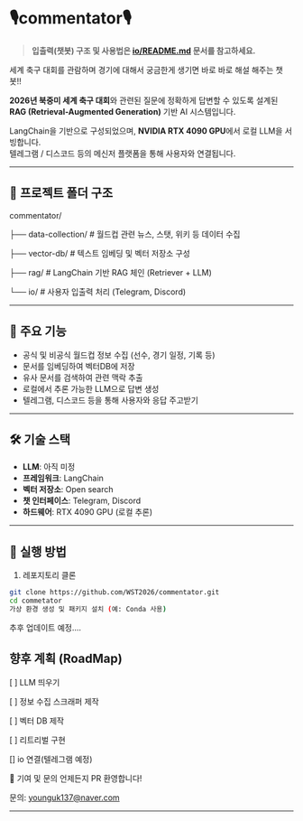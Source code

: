 # 🎙️commentator🎙️

> **입출력(챗봇) 구조 및 사용법은 [io/README.md](io/README.md) 문서를 참고하세요.**

세계 축구 대회를 관람하며 경기에 대해서 궁금한게 생기면 바로 바로 해설 해주는 챗봇!!

**2026년 북중미 세계 축구 대회**와 관련된 질문에 정확하게 답변할 수 있도록 설계된  
**RAG (Retrieval-Augmented Generation)** 기반 AI 시스템입니다.

LangChain을 기반으로 구성되었으며, **NVIDIA RTX 4090 GPU**에서 로컬 LLM을 서빙합니다.  
텔레그램 / 디스코드 등의 메신저 플랫폼을 통해 사용자와 연결됩니다.

---

## 📁 프로젝트 폴더 구조

commentator/

├── data-collection/ # 월드컵 관련 뉴스, 스탯, 위키 등 데이터 수집


├── vector-db/ # 텍스트 임베딩 및 벡터 저장소 구성

├── rag/ # LangChain 기반 RAG 체인 (Retriever + LLM)

└── io/ # 사용자 입출력 처리 (Telegram, Discord)

---

## 🧠 주요 기능

- 공식 및 비공식 월드컵 정보 수집 (선수, 경기 일정, 기록 등)
- 문서를 임베딩하여 벡터DB에 저장
- 유사 문서를 검색하여 관련 맥락 추출
- 로컬에서 추론 가능한 LLM으로 답변 생성
- 텔레그램, 디스코드 등을 통해 사용자와 응답 주고받기

---

## 🛠️ 기술 스택

- **LLM**: 아직 미정
- **프레임워크**: LangChain
- **벡터 저장소**: Open search
- **챗 인터페이스**: Telegram, Discord
- **하드웨어**: RTX 4090 GPU (로컬 추론)

---

## 🚀 실행 방법

1. 레포지토리 클론

```bash
git clone https://github.com/WST2026/commentator.git
cd commetator
가상 환경 생성 및 패키지 설치 (예: Conda 사용)
```
추후 업데이트 예정....

## 향후 계획 (RoadMap)
[ ] LLM 띄우기

[ ] 정보 수집 스크래퍼 제작

[ ] 벡터 DB 제작

[ ] 리트리벌 구현

[] io 연결(텔레그램 예정)

🙋 기여 및 문의
언제든지 PR 환영합니다!

문의: younguk137@naver.com

---